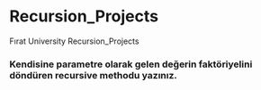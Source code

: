# Recursion_Projects
Fırat University Recursion_Projects

### Kendisine parametre olarak gelen değerin faktöriyelini döndüren recursive methodu yazınız.
```java
```
